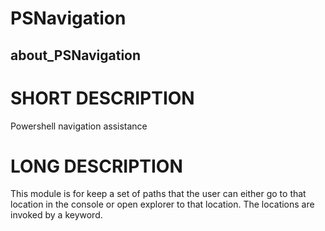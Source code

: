 # PSNavigation
## about_PSNavigation

# SHORT DESCRIPTION
Powershell navigation assistance

# LONG DESCRIPTION
This module is for keep a set of paths that the user can either go to that location in the console or open
explorer to that location. The locations are invoked by a keyword.

